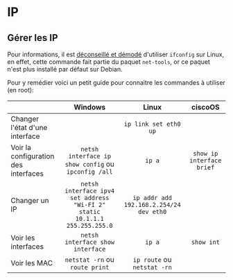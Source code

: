 <!--
Created by Its-Just-Nans - https://github.com/Its-Just-Nans
Copyright Its-Just-Nans
--->

# IP

## Gérer les IP

Pour informations, il est [déconseillé et démodé](https://fr.wikipedia.org/wiki/Ifconfig#D%C3%A9pr%C3%A9ciation) d'utiliser `ifconfig` sur Linux, en effet, cette commande fait partie du paquet `net-tools`, or ce paquet n'est plus installé par défaut sur Debian.

Pour y remédier voici un petit guide pour connaitre les commandes à utiliser (en root):

|                                                  |   Windows                                                                             |   Linux                                      |                ciscoOS                |
|:-------------------------------------------------|:-------------------------------------------------------------------------------------:|:--------------------------------------------:|:-------------------------------------:|
| Changer l'état d'une interface                   |                                                                                       |   `ip link set eth0 up`                      |                                       |
| Voir la configuration des interfaces             |   `netsh interface ip show config` ou `ipconfig /all`                                 |   `ip a`                                     |     `show ip interface brief`         |
| Changer un IP                                    |   `netsh interface ipv4 set address "Wi-FI 2" static 10.1.1.1 255.255.255.0`          |   `ip addr add 192.168.2.254/24 dev eth0`    |                                       |
| Voir les interfaces                              |   `netsh interface show interface`                                                    |   `ip a`                                     |      `show int`                       |
| Voir les MAC                                     |   `netstat -rn` ou `route print`                                                      |   `ip route` ou `netstat -rn`                |                                       |
